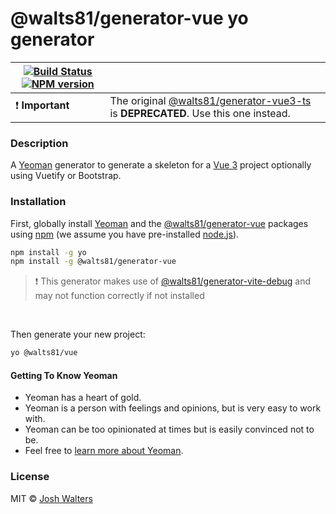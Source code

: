 # @walts81/generator-vue yo generator

| [![Build Status][travis-image]][travis-url] [![NPM version][npm-image]][npm-url] |                                                                                                                                              |
| -------------------------------------------------------------------------------- | -------------------------------------------------------------------------------------------------------------------------------------------- |
| :exclamation: **Important**                                                      | The original [@walts81/generator-vue3-ts](https://www.npmjs.com/package/@walts81/generator-vue3-ts) is **DEPRECATED**. Use this one instead. |

### Description

A [Yeoman][yeoman-url] generator to generate a skeleton for a [Vue 3][vue-url] project optionally using Vuetify or Bootstrap.

### Installation

First, globally install [Yeoman][yeoman-url] and the [@walts81/generator-vue][npm-url] packages using [npm](https://www.npmjs.com/) (we assume you have pre-installed [node.js](https://nodejs.org/)).

```bash
npm install -g yo
npm install -g @walts81/generator-vue
```

> :exclamation: This generator makes use of [@walts81/generator-vite-debug](https://npmjs.org/package/@walts81/generator-vite-debug) and may not function correctly if not installed

<br />

Then generate your new project:

```bash
yo @walts81/vue
```

#### Getting To Know Yeoman

- Yeoman has a heart of gold.
- Yeoman is a person with feelings and opinions, but is very easy to work with.
- Yeoman can be too opinionated at times but is easily convinced not to be.
- Feel free to [learn more about Yeoman][yeoman-url].

### License

MIT © [Josh Walters][github-url]

[github-url]: https://github.com/walts81
[npm-image]: https://img.shields.io/npm/v/@walts81/generator-vue.svg
[npm-url]: https://npmjs.org/package/@walts81/generator-vue
[travis-image]: https://travis-ci.com/walts81/generator-vue.svg?branch=master
[travis-url]: https://travis-ci.com/walts81/generator-vue
[vue-url]: https://vuejs.org/guide/introduction.html
[yeoman-url]: https://yeoman.io/
